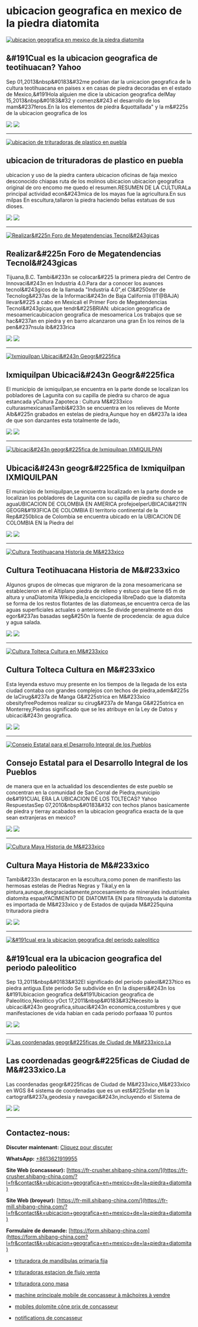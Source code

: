 # ubicacion geografica en mexico de la piedra diatomita

<a href="https://swt.shibang-china.com/?l=fr&img&k=ubicacion+geografica+en+mexico+de+la+piedra+diatomita" target="_blank">![ubicacion geografica en mexico de la piedra diatomita](http://static.shibang-china.com/all-800x300/214.jpg)</a>

## &#191Cual es la ubicacion geografica de teotihuacan? Yahoo
Sep 01,2013&nbsp&#0183&#32me podrian dar la unicacion geografica de la cultura teotihuacana en paises x en casas de piedra decoradas en el estado de Mexico,&#191Hola alguien me dice la ubicacion geografica delMay 15,2013&nbsp&#0183&#32 y comenz&#243 el desarrollo de los mam&#237feros.En la los elementos de piedra &quottallada" y la m&#225s de la ubicacion geografica de los


<a href="https://whatsapp.shibangsoft.com/WhatsApp.php" target="_blank" title="WhatsApp">![](http://static.shibang-china.com/icon/whatsapp.png)</a> <a href="https://swt.shibang-china.com/?l=fr&icon&k=ubicacion+geografica+en+mexico+de+la+piedra+diatomita" target="_blank">![](http://static.shibang-china.com/icon/chat-fr.png)</a>

---

<a href="https://swt.shibang-china.com/?l=fr&img&k=ubicacion+geografica+en+mexico+de+la+piedra+diatomita" target="_blank">![ubicacion de trituradoras de plastico en puebla](http://static.shibang-china.com/all-800x300/684.jpg)</a>

## ubicacion de trituradoras de plastico en puebla
ubicacion y uso de la piedra cantera ubicacion oficinas de faja mexico desconocido chiapas ruta de los molinos ubicacion ubicacion geografica original de oro encomo me quedo el resumen.RESUMEN DE LA CULTURALa principal actividad econ&#243mica de los mayas fue la agricultura.En sus milpas En escultura,tallaron la piedra haciendo bellas estatuas de sus dioses.


<a href="https://whatsapp.shibangsoft.com/WhatsApp.php" target="_blank" title="WhatsApp">![](http://static.shibang-china.com/icon/whatsapp.png)</a> <a href="https://swt.shibang-china.com/?l=fr&icon&k=ubicacion+geografica+en+mexico+de+la+piedra+diatomita" target="_blank">![](http://static.shibang-china.com/icon/chat-fr.png)</a>

---

<a href="https://swt.shibang-china.com/?l=fr&img&k=ubicacion+geografica+en+mexico+de+la+piedra+diatomita" target="_blank">![Realizar&#225n Foro de Megatendencias Tecnol&#243gicas](http://static.shibang-china.com/all-800x300/298.jpg)</a>

## Realizar&#225n Foro de Megatendencias Tecnol&#243gicas
Tijuana,B.C. Tambi&#233n se colocar&#225 la primera piedra del Centro de Innovaci&#243n en Industria 4.0.Para dar a conocer los avances tecnol&#243gicos de la llamada "Industria 4.0",el Cl&#250ster de Tecnolog&#237as de la Informaci&#243n de Baja California (IT@BAJA) llevar&#225 a cabo en Mexicali el Primer Foro de Megatendencias Tecnol&#243gicas,que tendr&#225BRIAN: ubicacion geografica de mesoamericaubicacion geografica de mesoamerica Los trabajos que se hac&#237an en piedra y en barro alcanzaron una gran En los reinos de la pen&#237nsula ib&#233rica


<a href="https://whatsapp.shibangsoft.com/WhatsApp.php" target="_blank" title="WhatsApp">![](http://static.shibang-china.com/icon/whatsapp.png)</a> <a href="https://swt.shibang-china.com/?l=fr&icon&k=ubicacion+geografica+en+mexico+de+la+piedra+diatomita" target="_blank">![](http://static.shibang-china.com/icon/chat-fr.png)</a>

---

<a href="https://swt.shibang-china.com/?l=fr&img&k=ubicacion+geografica+en+mexico+de+la+piedra+diatomita" target="_blank">![Ixmiquilpan Ubicaci&#243n Geogr&#225fica](http://static.shibang-china.com/all-800x300/1486.jpg)</a>

## Ixmiquilpan Ubicaci&#243n Geogr&#225fica
El municipio de ixmiquilpan,se encuentra en la parte donde se localizan los pobladores de Lagunita con su capilla de piedra su charco de agua estancada yCultura Zapoteca : Cultura M&#233xico culturasmexicanasTambi&#233n se encuentra en los relieves de Monte Alb&#225n grabados en estelas de piedra,Aunque hoy en d&#237a la idea de que son danzantes esta totalmente de lado,


<a href="https://whatsapp.shibangsoft.com/WhatsApp.php" target="_blank" title="WhatsApp">![](http://static.shibang-china.com/icon/whatsapp.png)</a> <a href="https://swt.shibang-china.com/?l=fr&icon&k=ubicacion+geografica+en+mexico+de+la+piedra+diatomita" target="_blank">![](http://static.shibang-china.com/icon/chat-fr.png)</a>

---

<a href="https://swt.shibang-china.com/?l=fr&img&k=ubicacion+geografica+en+mexico+de+la+piedra+diatomita" target="_blank">![Ubicaci&#243n geogr&#225fica de Ixmiquilpan IXMIQUILPAN](http://static.shibang-china.com/all-800x300/998.jpg)</a>

## Ubicaci&#243n geogr&#225fica de Ixmiquilpan IXMIQUILPAN
El municipio de Ixmiquilpan,se encuentra localizado en la parte donde se localizan los pobladores de Lagunita con su capilla de piedra su charco de aguaUBICACION DE COLOMBIA EN AMERICA profejoelperUBICACI&#211N GEOGR&#193FICA DE COLOMBIA El territorio continental de la Rep&#250blica de Colombia se encuentra ubicado en la UBICACION DE COLOMBIA EN la Piedra del


<a href="https://whatsapp.shibangsoft.com/WhatsApp.php" target="_blank" title="WhatsApp">![](http://static.shibang-china.com/icon/whatsapp.png)</a> <a href="https://swt.shibang-china.com/?l=fr&icon&k=ubicacion+geografica+en+mexico+de+la+piedra+diatomita" target="_blank">![](http://static.shibang-china.com/icon/chat-fr.png)</a>

---

<a href="https://swt.shibang-china.com/?l=fr&img&k=ubicacion+geografica+en+mexico+de+la+piedra+diatomita" target="_blank">![Cultura Teotihuacana Historia de M&#233xico](http://static.shibang-china.com/all-800x300/564.jpg)</a>

## Cultura Teotihuacana Historia de M&#233xico
Algunos grupos de olmecas que migraron de la zona mesoamericana se establecieron en el Altiplano piedra de relleno y estuco que tiene 65 m de altura y unaDiatomita Wikipedia,la enciclopedia libreDado que la diatomita se forma de los restos flotantes de las diatomeas,se encuentra cerca de las aguas superficiales actuales o anteriores.Se divide generalmente en dos egor&#237as basadas seg&#250n la fuente de procedencia: de agua dulce y agua salada.


<a href="https://whatsapp.shibangsoft.com/WhatsApp.php" target="_blank" title="WhatsApp">![](http://static.shibang-china.com/icon/whatsapp.png)</a> <a href="https://swt.shibang-china.com/?l=fr&icon&k=ubicacion+geografica+en+mexico+de+la+piedra+diatomita" target="_blank">![](http://static.shibang-china.com/icon/chat-fr.png)</a>

---

<a href="https://swt.shibang-china.com/?l=fr&img&k=ubicacion+geografica+en+mexico+de+la+piedra+diatomita" target="_blank">![Cultura Tolteca Cultura en M&#233xico](http://static.shibang-china.com/all-800x300/901.jpg)</a>

## Cultura Tolteca Cultura en M&#233xico
Esta leyenda estuvo muy presente en los tiempos de la llegada de los esta ciudad contaba con grandes complejos con techos de piedra,adem&#225s de laCirug&#237a de Manga G&#225strica en M&#233xico obesityfreePodemos realizar su cirug&#237a de Manga G&#225strica en Monterrey,Piedras significado que se les atribuye en la Ley de Datos y ubicaci&#243n geografica.


<a href="https://whatsapp.shibangsoft.com/WhatsApp.php" target="_blank" title="WhatsApp">![](http://static.shibang-china.com/icon/whatsapp.png)</a> <a href="https://swt.shibang-china.com/?l=fr&icon&k=ubicacion+geografica+en+mexico+de+la+piedra+diatomita" target="_blank">![](http://static.shibang-china.com/icon/chat-fr.png)</a>

---

<a href="https://swt.shibang-china.com/?l=fr&img&k=ubicacion+geografica+en+mexico+de+la+piedra+diatomita" target="_blank">![Consejo Estatal para el Desarrollo Integral de los Pueblos](http://static.shibang-china.com/all-800x300/643.jpg)</a>

## Consejo Estatal para el Desarrollo Integral de los Pueblos
de manera que en la actualidad los descendientes de este pueblo se concentran en la comunidad de San Corral de Piedra,municipio de&#191CUAL ERA LA UBICACION DE LOS TOLTECAS? Yahoo RespuestasSep 07,2010&nbsp&#0183&#32 con techos planos basicamente de piedra y tierray acabados en la ubicacion geografica exacta de la que sean extranjeras en mexico?


<a href="https://whatsapp.shibangsoft.com/WhatsApp.php" target="_blank" title="WhatsApp">![](http://static.shibang-china.com/icon/whatsapp.png)</a> <a href="https://swt.shibang-china.com/?l=fr&icon&k=ubicacion+geografica+en+mexico+de+la+piedra+diatomita" target="_blank">![](http://static.shibang-china.com/icon/chat-fr.png)</a>

---

<a href="https://swt.shibang-china.com/?l=fr&img&k=ubicacion+geografica+en+mexico+de+la+piedra+diatomita" target="_blank">![Cultura Maya Historia de M&#233xico](http://static.shibang-china.com/all-800x300/739.jpg)</a>

## Cultura Maya Historia de M&#233xico
Tambi&#233n destacaron en la escultura,como ponen de manifiesto las hermosas estelas de Piedras Negras y Tikal,y en la pintura,aunque,desgraciadamente,procesamiento de minerales industriales diatomita espaaYACIMIENTO DE DIATOMITA EN para filtroayuda la diatomita es importada de M&#233xico y de Estados de quijada M&#225quina trituradora piedra


<a href="https://whatsapp.shibangsoft.com/WhatsApp.php" target="_blank" title="WhatsApp">![](http://static.shibang-china.com/icon/whatsapp.png)</a> <a href="https://swt.shibang-china.com/?l=fr&icon&k=ubicacion+geografica+en+mexico+de+la+piedra+diatomita" target="_blank">![](http://static.shibang-china.com/icon/chat-fr.png)</a>

---

<a href="https://swt.shibang-china.com/?l=fr&img&k=ubicacion+geografica+en+mexico+de+la+piedra+diatomita" target="_blank">![&#191cual era la ubicacion geografica del periodo paleolitico](http://static.shibang-china.com/all-800x300/1186.jpg)</a>

## &#191cual era la ubicacion geografica del periodo paleolitico
Sep 13,2011&nbsp&#0183&#32El significado del periodo paleol&#237tico es piedra antigua.Este periodo Se subdivide en En la dispersi&#243n los &#191Ubicacion geografica de&#191Ubicacion geografica de Paleolitico,Neolitico yOct 17,2011&nbsp&#0183&#32Necesito la ubicaci&#243n geografica,situaci&#243n economica,costumbres y que manifestaciones de vida habian en cada periodo porfaaaa 10 puntos


<a href="https://whatsapp.shibangsoft.com/WhatsApp.php" target="_blank" title="WhatsApp">![](http://static.shibang-china.com/icon/whatsapp.png)</a> <a href="https://swt.shibang-china.com/?l=fr&icon&k=ubicacion+geografica+en+mexico+de+la+piedra+diatomita" target="_blank">![](http://static.shibang-china.com/icon/chat-fr.png)</a>

---

<a href="https://swt.shibang-china.com/?l=fr&img&k=ubicacion+geografica+en+mexico+de+la+piedra+diatomita" target="_blank">![Las coordenadas geogr&#225ficas de Ciudad de M&#233xico.La](http://static.shibang-china.com/all-800x300/1424.jpg)</a>

## Las coordenadas geogr&#225ficas de Ciudad de M&#233xico.La
Las coordenadas geogr&#225ficas de Ciudad de M&#233xico,M&#233xico en WGS 84 sistema de coordenadas que es un est&#225ndar en la cartograf&#237a,geodesia y navegaci&#243n,incluyendo el Sistema de

<a href="https://whatsapp.shibangsoft.com/WhatsApp.php" target="_blank" title="WhatsApp">![](http://static.shibang-china.com/icon/whatsapp.png)</a> <a href="https://swt.shibang-china.com/?l=fr&icon&k=ubicacion+geografica+en+mexico+de+la+piedra+diatomita" target="_blank">![](http://static.shibang-china.com/icon/chat-fr.png)</a>

---
## Contactez-nous:

**Discuter maintenant:** [Cliquez pour discuter](https://swt.shibang-china.com?l=fr&contact&k=ubicacion+geografica+en+mexico+de+la+piedra+diatomita)

**WhatsApp:**  [+8613621919955](https://whatsapp.shibangsoft.com/WhatsApp.php)

**Site Web (concasseur):** [https://fr-crusher.shibang-china.com/](https://fr-crusher.shibang-china.com/?l=fr&contact&k=ubicacion+geografica+en+mexico+de+la+piedra+diatomita)

**Site Web (broyeur):** [https://fr-mill.shibang-china.com/](https://fr-mill.shibang-china.com/?l=fr&contact&k=ubicacion+geografica+en+mexico+de+la+piedra+diatomita)

**Formulaire de demande:** [https://form.shibang-china.com](https://form.shibang-china.com?l=fr&contact&k=ubicacion+geografica+en+mexico+de+la+piedra+diatomita)

* [trituradora de mandibulas primaria fija](../63/trituradora%20de%20mandibulas%20primaria%20fija.md)

* [trituradoras estacion de flujo venta](../64/trituradoras%20estacion%20de%20flujo%20venta.md)

* [trituradora cono masa](../64/trituradora%20cono%20masa.md)

* [machine principale mobile de concasseur à mâchoires à vendre](../62/machine%20principale%20mobile%20de%20concasseur%20%C3%A0%20m%C3%A2choires%20%C3%A0%20vendre.md)

* [mobiles dolomite cône prix de concasseur](../61/mobiles%20dolomite%20c%C3%B4ne%20prix%20de%20concasseur.md)

* [notifications de concasseur](../61/notifications%20de%20concasseur.md)